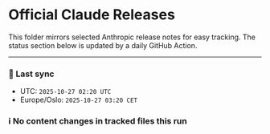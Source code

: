 # Official Claude Releases

This folder mirrors selected Anthropic release notes for easy tracking.
The status section below is updated by a daily GitHub Action.


---

<!-- sync-status:start -->

### 🔄 Last sync
- UTC: `2025-10-27 02:20 UTC`
- Europe/Oslo: `2025-10-27 03:20 CET`

### ℹ️ No content changes in tracked files this run

<!-- sync-status:end -->











